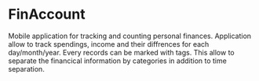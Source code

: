 # FinAccount
Mobile application for tracking and counting personal finances. Application allow to track spendings, income and their diffrences for each day/month/year.
Every records can be marked with tags. This allow to separate the financical information by categories in addition to time separation.
